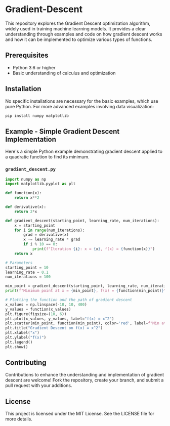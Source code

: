 # Gradient-Descent

This repository explores the Gradient Descent optimization algorithm, widely used in training machine learning models. It provides a clear understanding through examples and code on how gradient descent works and how it can be implemented to optimize various types of functions.

## Prerequisites

- Python 3.6 or higher
- Basic understanding of calculus and optimization

## Installation

No specific installations are necessary for the basic examples, which use pure Python. For more advanced examples involving data visualization:

```bash
pip install numpy matplotlib
```

## Example - Simple Gradient Descent Implementation

Here's a simple Python example demonstrating gradient descent applied to a quadratic function to find its minimum.

### `gradient_descent.py`

```python
import numpy as np
import matplotlib.pyplot as plt

def function(x):
    return x**2

def derivative(x):
    return 2*x

def gradient_descent(starting_point, learning_rate, num_iterations):
    x = starting_point
    for i in range(num_iterations):
        grad = derivative(x)
        x -= learning_rate * grad
        if i % 10 == 0:
            print(f"Iteration {i}: x = {x}, f(x) = {function(x)}")
    return x

# Parameters
starting_point = 10
learning_rate = 0.1
num_iterations = 100

min_point = gradient_descent(starting_point, learning_rate, num_iterations)
print(f"Minimum point at x = {min_point}, f(x) = {function(min_point)}")

# Plotting the function and the path of gradient descent
x_values = np.linspace(-10, 10, 400)
y_values = function(x_values)
plt.figure(figsize=(10, 6))
plt.plot(x_values, y_values, label="f(x) = x^2")
plt.scatter(min_point, function(min_point), color='red', label=f"Min at x = {min_point}")
plt.title("Gradient Descent on f(x) = x^2")
plt.xlabel("x")
plt.ylabel("f(x)")
plt.legend()
plt.show()
```

## Contributing

Contributions to enhance the understanding and implementation of gradient descent are welcome! Fork the repository, create your branch, and submit a pull request with your additions.

## License

This project is licensed under the MIT License. See the LICENSE file for more details.
